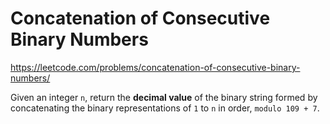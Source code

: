 # Concatenation of Consecutive Binary Numbers

https://leetcode.com/problems/concatenation-of-consecutive-binary-numbers/

Given an integer `n`, return the **decimal value** of the binary string formed by concatenating the binary representations of `1` to `n` in order, `modulo 109 + 7`.
